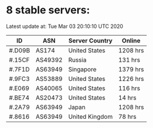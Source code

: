 # 8 stable servers:

Latest update at: Tue Mar 03 20:10:10 UTC 2020

| ID | ASN | Server Country | Online |
| -- | --- | -------------- | ------ |
| #.D09B | AS174 | United States | 1208 hrs |
| #.15CF | AS49392 | Russia | 131 hrs |
| #.7F1D | AS63949 | Singapore | 1379 hrs |
| #.9FC3 | AS53889 | United States | 1226 hrs |
| #.E069 | AS40065 | United States | 116 hrs |
| #.BE74 | AS20473 | United States | 14 hrs |
| #.2A79 | AS63949 | Japan | 1208 hrs |
| #.8616 | AS63949 | United Kingdom | 78 hrs |

